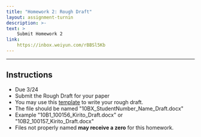 ```yaml
---
title: "Homework 2: Rough Draft"
layout: assignment-turnin
description: >-
text: >
    Submit Homework 2
link: 
    https://inbox.weiyun.com/rBBSl5Kb
---
```

---
## Instructions
- Due 3/24
- Submit the Rough Draft for your paper
- You may use this [template](/docs/MLA_Essay_Template.docx) to write your rough draft.
- The file should be named "10BX_StudentNumber_Name_Draft.docx"
- Example "10B1_100156_Kirito_Draft.docx" or "10B2_100157_Kirito_Draft.docx"
- Files not properly named **may receive a zero** for this homework. 

